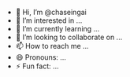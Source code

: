 - 👋 Hi, I’m @chaseingai
- 👀 I’m interested in ...
- 🌱 I’m currently learning ...
- 💞️ I’m looking to collaborate on ...
- 📫 How to reach me ...
- 😄 Pronouns: ...
- ⚡ Fun fact: ...

<!---
chaseingai/chaseingai is a ✨ special ✨ repository because its `README.md` (this file) appears on your GitHub profile.
You can click the Preview link to take a look at your changes.
--->
